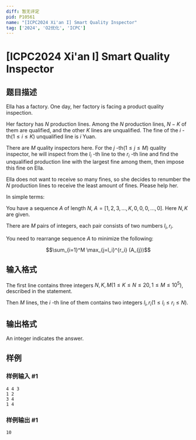 ```yaml
---
diff: 暂无评定
pid: P10561
name: "[ICPC2024 Xi'an I] Smart Quality Inspector"
tag: ['2024', 'O2优化', 'ICPC']
---
```

# [ICPC2024 Xi'an I] Smart Quality Inspector
## 题目描述

    
Ella has a factory. One day, her factory is facing a product quality inspection.
    
    
    
Her factory has $N$ production lines. Among the $N$ production lines, $N-K$ of them are qualified, and the other $K$ lines are unqualified. The fine of the $i$ -th$(1\leq i\leq K)$ unqualified line is $i$ Yuan.
    
    
    
There are $M$ quality inspectors here. For the $j$ -th$(1\leq j\leq M)$ quality inspector, he will inspect from the $l_i$ -th line to the $r_i$ -th line and find the unqualified production line with the largest fine among them, then impose this fine on Ella.
    
    
    
Ella does not want to receive so many fines, so she decides to renumber the $N$ production lines to receive the least amount of fines. Please help her.
    
    
    
In simple terms:
    
    
    
You have a sequence $A$ of length $N$, $A=[1,2,3,...,K,0,0,0,...,0]$. Here $N,K$ are given.
    
    
    
There are $M$ pairs of integers, each pair consists of two numbers $l_i,r_i$.
    
    
    
You need to rearrange sequence $A$ to minimize the following:
    
    
    
$$\sum_{i=1}^M \max_{j=l_i}^{r_i} (A_{j})$$
## 输入格式


    
The first line contains three integers $N,K,M(1\leq K\leq N\leq 20,1\leq M\leq 10^5)$, described in the statement.
    
    
    
Then $M$ lines, the $i$ -th line of them contains two integers $l_i,r_i(1\leq l_i\leq r_i\leq N)$.
    
## 输出格式


    
An integer indicates the answer.
## 样例

### 样例输入 #1
```
4 4 3
1 2
3 4
1 4
```
### 样例输出 #1
```
10
```
